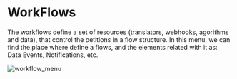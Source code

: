 # WorkFlows

The workflows define a set of resources (translators, webhooks, agorithms and data), that control the petitions in a flow structure.
In this menu, we can find the place where define a flows, and the elements related with it as: Data Events, Notifications, etc.

![workflow_menu](https://user-images.githubusercontent.com/30662690/63373643-47c1d580-c356-11e9-9697-cf397ef029b0.png)
